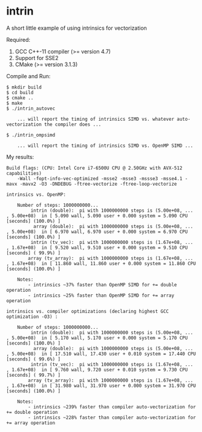 # intrin

A short little example of using intrinsics for vectorization

Required:

   1) GCC C++-11 compiler (>= version 4.7)
   2) Support for SSE2
   3) CMake (>= version 3.1.3)
    
Compile and Run:

   	$ mkdir build
   	$ cd build
   	$ cmake ..
   	$ make
   	$ ./intrin_autovec

        ... will report the timing of intrinsics SIMD vs. whatever auto-vectorization the compiler does ...
    
   	$ ./intrin_ompsimd

        ... will report the timing of intrinsics SIMD vs. OpenMP SIMD ...

My results:

	Build flags: (CPU: Intel Core i7-6500U CPU @ 2.50GHz with AVX-512 capabilities)
		-Wall -fopt-info-vec-optimized -msse2 -msse3 -mssse3 -msse4.1 -mavx -mavx2 -O3 -DNDEBUG -ftree-vectorize -ftree-loop-vectorize
	
	intrinsics vs. OpenMP:

		Number of steps: 1000000000...
			 intrin (double):  pi with 1000000000 steps is (5.00e+08, ... , 5.00e+08)  in [ 5.090 wall, 5.090 user + 0.000 system = 5.090 CPU [seconds] (100.0%) ]
			  array (double):  pi with 1000000000 steps is (5.00e+08, ... , 5.00e+08)  in [ 6.970 wall, 6.970 user + 0.000 system = 6.970 CPU [seconds] (100.0%) ]
			 intrin (tv_vec):  pi with 1000000000 steps is (1.67e+08, ... , 1.67e+08)  in [ 9.520 wall, 9.510 user + 0.000 system = 9.510 CPU [seconds] ( 99.9%) ]
			array (tv_array):  pi with 1000000000 steps is (1.67e+08, ... , 1.67e+08)  in [ 11.860 wall, 11.860 user + 0.000 system = 11.860 CPU [seconds] (100.0%) ]

		Notes: 
			- intrinsics ~37% faster than OpenMP SIMD for += double operation
			- intrinsics ~25% faster than OpenMP SIMD for += array operation
		  
	intrinsics vs. compiler optimizations (declaring highest GCC optimization -O3) :

		Number of steps: 1000000000...
             intrin (double):  pi with 1000000000 steps is (5.00e+08, ... , 5.00e+08)  in [ 5.170 wall, 5.170 user + 0.000 system = 5.170 CPU [seconds] (100.0%) ]
              array (double):  pi with 1000000000 steps is (5.00e+08, ... , 5.00e+08)  in [ 17.510 wall, 17.430 user + 0.010 system = 17.440 CPU [seconds] ( 99.6%) ]
             intrin (tv_vec):  pi with 1000000000 steps is (1.67e+08, ... , 1.67e+08)  in [ 9.760 wall, 9.720 user + 0.010 system = 9.730 CPU [seconds] ( 99.7%) ]
            array (tv_array):  pi with 1000000000 steps is (1.67e+08, ... , 1.67e+08)  in [ 31.980 wall, 31.970 user + 0.000 system = 31.970 CPU [seconds] (100.0%) ]

		Notes:
			- intrinsics ~239% faster than compiler auto-vectorization for += double operation
			- intrinsics ~228% faster than compiler auto-vectorization for += array operation


